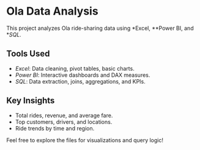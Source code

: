 # Ola Data Analysis

This project analyzes Ola ride-sharing data using *Excel, **Power BI, and **SQL*.

## Tools Used
- *Excel*: Data cleaning, pivot tables, basic charts.
- *Power BI*: Interactive dashboards and DAX measures.
- *SQL*: Data extraction, joins, aggregations, and KPIs.

## Key Insights
- Total rides, revenue, and average fare.
- Top customers, drivers, and locations.
- Ride trends by time and region.

Feel free to explore the files for visualizations and query logic!

